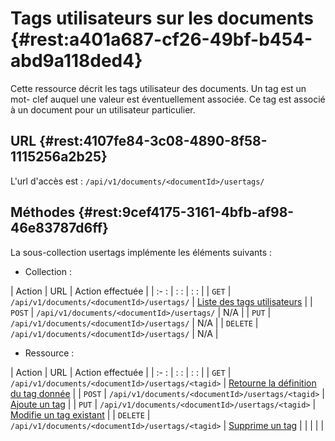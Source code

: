 # Tags utilisateurs sur les documents {#rest:a401a687-cf26-49bf-b454-abd9a118ded4}

Cette ressource décrit les tags utilisateur des documents.  Un tag est un mot-
clef auquel une valeur est éventuellement associée. Ce tag est associé à
un document pour un utilisateur particulier. 

## URL  {#rest:4107fe84-3c08-4890-8f58-1115256a2b25}

L'url d'accès est : `/api/v1/documents/<documentId>/usertags/`

## Méthodes  {#rest:9cef4175-3161-4bfb-af98-46e83787d6ff}

La sous-collection usertags implémente les éléments suivants :

* Collection :

| Action   | URL                                          | Action effectuée                                      |
| :-     : | :                                          : | :                                                   : |
| `GET`    | `/api/v1/documents/<documentId>/usertags/`   | [Liste des tags utilisateurs][get_usertag_list]       |
| `POST`   | `/api/v1/documents/<documentId>/usertags/`   | N/A                                                   |
| `PUT`    | `/api/v1/documents/<documentId>/usertags/`   | N/A                                                   |
| `DELETE` | `/api/v1/documents/<documentId>/usertags/`   | N/A                                                   |

* Ressource :

| Action   | URL                                                     | Action effectuée                                              |
| :-     : | :                                                     : | :                                                           : |
| `GET`    | `/api/v1/documents/<documentId>/usertags/<tagid>`       | [Retourne la définition du tag donnée][get_usertag]           |
| `POST`   | `/api/v1/documents/<documentId>/usertags/<tagid>`       | [Ajoute un tag][post_usertag]                                 |
| `PUT`    | `/api/v1/documents/<documentId>/usertags/<tagid>`       | [Modifie un tag existant][put_usertag]                        |
| `DELETE` | `/api/v1/documents/<documentId>/usertags/<tagid>`       | [Supprime un tag][delete_usertag]                             |
|          |                                                         |                                                               |


<!-- links -->
[get_usertag_list]:     #rest:4d01fe57-4cd9-4989-adb8-f088762e4236
[get_usertag]:          #rest:1ecfb964-e7ff-4adc-b874-f6887b800fc5
[post_usertag]:         #rest:8f415def-6741-49a9-b0dd-fb7824c648be
[put_usertag]:          #rest:bcca7517-ecff-4e8a-8339-e8defa71bc4c
[delete_usertag]:       #rest:433d5c93-a890-4da2-b0a9-3e4089c14d3d